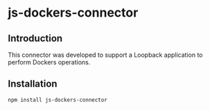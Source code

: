 # js-dockers-connector

## Introduction

This connector was developed to support a Loopback application to perform Dockers operations.

## Installation

	npm install js-dockers-connector


